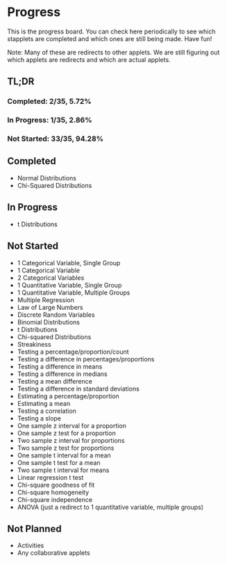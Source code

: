 # Progress
This is the progress board. You can check here periodically to see which stapplets are completed and which ones are still being made. Have fun!

Note: Many of these are redirects to other applets. We are still figuring out which applets are redirects and which are actual applets.
## TL;DR
### Completed: 2/35, 5.72%
### In Progress: 1/35, 2.86%
### Not Started: 33/35, 94.28%
## Completed
* Normal Distributions
* Chi-Squared Distributions
## In Progress
* t Distributions
## Not Started
* 1 Categorical Variable, Single Group
* 1 Categorical Variable
* 2 Categorical Variables
* 1 Quantitative Variable, Single Group
* 1 Quantitative Variable, Multiple Groups
* Multiple Regression
* Law of Large Numbers
* Discrete Random Variables
* Binomial Distributions
* t Distributions
* Chi-squared Distributions
* Streakiness
* Testing a percentage/proportion/count
* Testing a difference in percentages/proportions
* Testing a difference in means
* Testing a difference in medians
* Testing a mean difference
* Testing a difference in standard deviations
* Estimating a percentage/proportion
* Estimating a mean
* Testing a correlation
* Testing a slope
* One sample z interval for a proportion
* One sample z test for a proportion
* Two sample z interval for proportions
* Two sample z test for proportions
* One sample t interval for a mean
* One sample t test for a mean
* Two sample t interval for means
* Linear regression t test
* Chi-square goodness of fit
* Chi-square homogeneity
* Chi-square independence
* ANOVA (just a redirect to 1 quantitative variable, multiple groups)
## Not Planned
* Activities
* Any collaborative applets